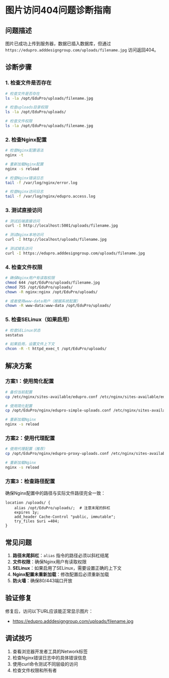 # 图片访问404问题诊断指南

## 问题描述
图片已成功上传到服务器，数据已插入数据库，但通过 `https://edupro.adddesigngroup.com/uploads/filename.jpg` 访问返回404。

## 诊断步骤

### 1. 检查文件是否存在
```bash
# 检查文件是否存在
ls -la /opt/EduPro/uploads/filename.jpg

# 检查uploads目录权限
ls -la /opt/EduPro/uploads/

# 检查文件权限
ls -la /opt/EduPro/uploads/filename.jpg
```

### 2. 检查Nginx配置
```bash
# 检查Nginx配置语法
nginx -t

# 重新加载Nginx配置
nginx -s reload

# 检查Nginx错误日志
tail -f /var/log/nginx/error.log

# 检查Nginx访问日志
tail -f /var/log/nginx/edupro.access.log
```

### 3. 测试直接访问
```bash
# 测试后端直接访问
curl -I http://localhost:5001/uploads/filename.jpg

# 测试Nginx本地访问
curl -I http://localhost/uploads/filename.jpg

# 测试域名访问
curl -I https://edupro.adddesigngroup.com/uploads/filename.jpg
```

### 4. 检查文件权限
```bash
# 确保Nginx用户有读取权限
chmod 644 /opt/EduPro/uploads/filename.jpg
chmod 755 /opt/EduPro/uploads/
chown -R nginx:nginx /opt/EduPro/uploads/

# 或者使用www-data用户（根据系统配置）
chown -R www-data:www-data /opt/EduPro/uploads/
```

### 5. 检查SELinux（如果启用）
```bash
# 检查SELinux状态
sestatus

# 如果启用，设置文件上下文
chcon -R -t httpd_exec_t /opt/EduPro/uploads/
```

## 解决方案

### 方案1：使用简化配置
```bash
# 备份当前配置
cp /etc/nginx/sites-available/edupro.conf /etc/nginx/sites-available/edupro.conf.backup

# 使用简化配置
cp /opt/EduPro/nginx/edupro-simple-uploads.conf /etc/nginx/sites-available/edupro.conf

# 重新加载Nginx
nginx -s reload
```

### 方案2：使用代理配置
```bash
# 使用代理配置（推荐）
cp /opt/EduPro/nginx/edupro-proxy-uploads.conf /etc/nginx/sites-available/edupro.conf

# 重新加载Nginx
nginx -s reload
```

### 方案3：检查路径配置
确保Nginx配置中的路径与实际文件路径完全一致：

```nginx
location /uploads/ {
    alias /opt/EduPro/uploads/;  # 注意末尾的斜杠
    expires 1y;
    add_header Cache-Control "public, immutable";
    try_files $uri =404;
}
```

## 常见问题

1. **路径末尾斜杠**：`alias` 指令的路径必须以斜杠结尾
2. **文件权限**：确保Nginx用户有读取权限
3. **SELinux**：如果启用了SELinux，需要设置正确的上下文
4. **Nginx配置未重新加载**：修改配置后必须重新加载
5. **防火墙**：确保80/443端口开放

## 验证修复
修复后，访问以下URL应该能正常显示图片：
- https://edupro.adddesigngroup.com/uploads/filename.jpg

## 调试技巧
1. 查看浏览器开发者工具的Network标签
2. 检查Nginx错误日志中的具体错误信息
3. 使用curl命令测试不同层级的访问
4. 检查文件权限和所有者
